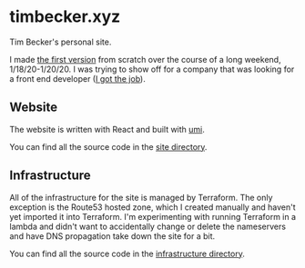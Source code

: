 # timbecker.xyz

Tim Becker's personal site.

I made [the first version](https://github.com/thetimbecker/timbecker-xyz/tree/v1.0.0) from scratch over the course of a long weekend, 1/18/20-1/20/20. I was trying to show off for a company that was looking for a front end developer ([I got the job](https://github.com/thetimbecker/timbecker-xyz/tree/master/site/components/experience/BelleseFullStack.jsx)).

## Website

The website is written with React and built with [umi](https://umijs.org/).

You can find all the source code in the [site directory](https://github.com/thetimbecker/timbecker-xyz/tree/master/site).

## Infrastructure

All of the infrastructure for the site is managed by Terraform. The only exception is the Route53 hosted zone, which I created manually and haven't yet imported it into Terraform. I'm experimenting with running Terraform in a lambda and didn't want to accidentally change or delete the nameservers and have DNS propagation take down the site for a bit.

You can find all the source code in the [infrastructure directory](https://github.com/thetimbecker/timbecker-xyz/tree/master/infrastructure).
